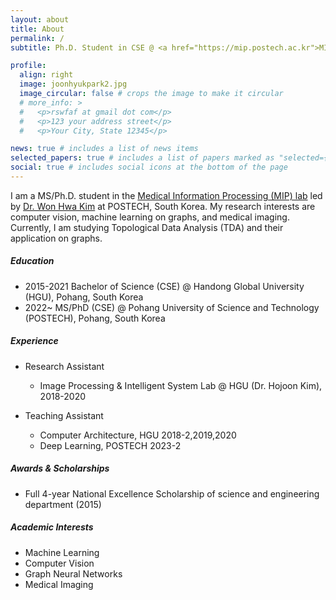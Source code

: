 ```yaml
---
layout: about
title: About
permalink: /
subtitle: Ph.D. Student in CSE @ <a href="https://mip.postech.ac.kr">MIP Lab</a>, POSTECH

profile:
  align: right
  image: joonhyukpark2.jpg
  image_circular: false # crops the image to make it circular
  # more_info: >
  #   <p>rswfaf at gmail dot com</p>
  #   <p>123 your address street</p>
  #   <p>Your City, State 12345</p>

news: true # includes a list of news items
selected_papers: true # includes a list of papers marked as "selected={true}"
social: true # includes social icons at the bottom of the page
---
```


I am a MS/Ph.D. student in the <a href="https://mip.postech.ac.kr">Medical Information Processing (MIP) lab</a> led by <a href="https://wwplato.github.io">Dr. Won Hwa Kim</a> at POSTECH, South Korea.
My research interests are computer vision, machine learning on graphs, and medical imaging.
Currently, I am studying Topological Data Analysis (TDA) and their application on graphs.

  

##### <b>Education</b>
  - 2015-2021 Bachelor of Science (CSE) @ Handong Global University (HGU), Pohang, South Korea
  - 2022~     MS/PhD (CSE) @ Pohang University of Science and Technology (POSTECH), Pohang, South Korea

##### <b>Experience</b>
  - Research Assistant
    - Image Processing & Intelligent System Lab @ HGU (Dr. Hojoon Kim), 2018-2020 

  - Teaching Assistant
    - Computer Architecture, HGU 2018-2,2019,2020
    - Deep Learning, POSTECH 2023-2

##### <b>Awards & Scholarships</b>
  - Full 4-year National Excellence Scholarship of science and engineering department (2015)

##### <b>Academic Interests</b>
  - Machine Learning
  - Computer Vision
  - Graph Neural Networks
  - Medical Imaging
